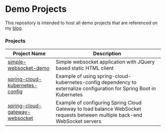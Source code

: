 # Demo Projects
This repository is intended to host all demo projects that are referenced on my [blog](https://www.joshmlwood.com).

### Projects
| Project Name | Description |
|--------------|-------------|
| [simple-websocket-demo](https://github.com/jmlw/demo-projects/tree/master/simple-websocket-demo) | Simple websocket application with JQuery based static HTML client |
| [spring-cloud-kubernetes-config](https://github.com/jmlw/demo-projects/tree/master/spring-cloud-kubernetes-config-demo) | Example of using spring-cloud-kubernetes-config dependency to externalize configuration for Spring Boot in Kubernetes |
| [spring-cloud-gateway-websocket](https://github.com/jmlw/demo-projects/tree/master/spring-cloud-gateway-websocket) | Example of configuring Spring Cloud Gateway to load balance WebSocket requests between multiple back-end WebSocket servers |
